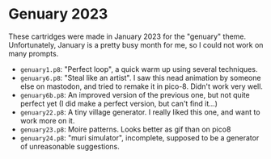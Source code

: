 # Genuary 2023

These cartridges were made in January 2023 for the "genuary"
theme. Unfortunately, January is a pretty busy month for me, so I
could not work on many prompts.

- `genuary1.p8`: "Perfect loop", a quick warm up using several techniques.
- `genuary6.p8`: "Steal like an artist". I saw this nead animation by
  someone else on mastodon, and tried to remake it in pico-8. Didn't
  work very well.
- `genuary6b.p8`: An improved version of the previous one, but not
  quite perfect yet (I did make a perfect version, but can't find it...)
- `genuary22.p8`: A tiny village generator. I really liked this one,
  and want to work more on it.
- `genuary23.p8`: Moire patterns. Looks better as gif than on pico8
- `genuary24.p8`: "muri simulator", incomplete, supposed to be a
  generator of unreasonable suggestions.
